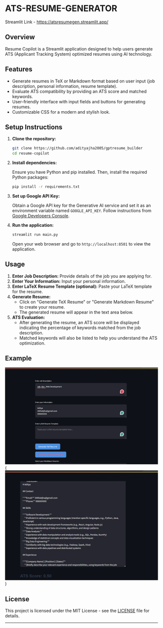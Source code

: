 # ATS-RESUME-GENERATOR

Streamlit Link - https://atsresumegen.streamlit.app/

## Overview

Resume Copilot is a Streamlit application designed to help users generate ATS (Applicant Tracking System) optimized resumes using AI technology.

## Features

- Generate resumes in TeX or Markdown format based on user input (job description, personal information, resume template).
- Evaluate ATS compatibility by providing an ATS score and matched keywords.
- User-friendly interface with input fields and buttons for generating resumes.
- Customizable CSS for a modern and stylish look.

## Setup Instructions

1. **Clone the repository:**

   ```bash
   git clone https://github.com/adityajha2005/gptresume_builder
   cd resume-copilot
   ```

2. **Install dependencies:**

   Ensure you have Python and pip installed. Then, install the required Python packages:

   ```bash
   pip install -r requirements.txt
   ```

3. **Set up Google API Key:**

   Obtain a Google API key for the Generative AI service and set it as an environment variable named `GOOGLE_API_KEY`. Follow instructions from [Google Developers Console](https://console.developers.google.com/apis/api/generativelanguage.googleapis.com/overview?project=your-project-id).

4. **Run the application:**

   ```bash
   streamlit run main.py
   ```

   Open your web browser and go to `http://localhost:8501` to view the application.

## Usage

1. **Enter Job Description:** Provide details of the job you are applying for.
2. **Enter Your Information:** Input your personal information.
3. **Enter LaTeX Resume Template (optional):** Paste your LaTeX template for the resume.
4. **Generate Resume:**
   - Click on "Generate TeX Resume" or "Generate Markdown Resume" to create your resume.
   - The generated resume will appear in the text area below.
5. **ATS Evaluation:**
   - After generating the resume, an ATS score will be displayed indicating the percentage of keywords matched from the job description.
   - Matched keywords will also be listed to help you understand the ATS optimization.

## Example

![Screenshot](first.png)(![Screenshot](second.png))

## License

This project is licensed under the MIT License - see the [LICENSE](LICENSE) file for details.

---

